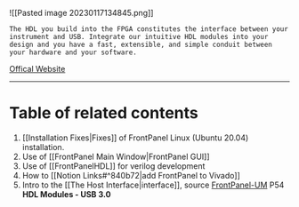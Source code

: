 ![[Pasted image 20230117134845.png]]

```
The HDL you build into the FPGA constitutes the interface between your instrument and USB. Integrate our intuitive HDL modules into your design and you have a fast, extensible, and simple conduit between your hardware and your software.
```

[Offical Website](https://opalkelly.com/products/frontpanel/)

***
# Table of related contents
1. [[Installation Fixes|Fixes]] of FrontPanel Linux (Ubuntu 20.04) installation.
2. Use of [[FrontPanel Main Window|FrontPanel GUI]]
3. Use of [[FrontPanelHDL]] for verilog development
4. How to [[Notion Links#^840b72|add FrontPanel to Vivado]]
5. Intro to the [[The Host Interface|interface]], source [FrontPanel-UM](https://assets00.opalkelly.com/library/FrontPanel-UM.pdf) P54 __HDL Modules - USB 3.0__
